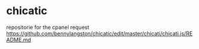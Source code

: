 # chicatic
repositorie for the cpanel  request
https://github.com/bennylangston/chicatic/edit/master/chicati/chicati.js/README.md
